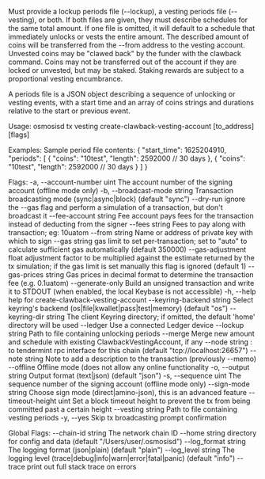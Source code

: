Must provide a lockup periods file (--lockup), a vesting periods file (--vesting), or both.
If both files are given, they must describe schedules for the same total amount.
If one file is omitted, it will default to a schedule that immediately unlocks or vests the entire amount.
The described amount of coins will be transferred from the --from address to the vesting account.
Unvested coins may be "clawed back" by the funder with the clawback command.
Coins may not be transferred out of the account if they are locked or unvested, but may be staked.
Staking rewards are subject to a proportional vesting encumbrance.

A periods file is a JSON object describing a sequence of unlocking or vesting events,
with a start time and an array of coins strings and durations relative to the start or previous event.

Usage:
  osmosisd tx vesting create-clawback-vesting-account [to_address] [flags]

Examples:
Sample period file contents:
{
  "start_time": 1625204910,
  "periods": [
    {
      "coins": "10test",
      "length": 2592000 // 30 days
    },
    {
      "coins": "10test",
      "length": 2592000 // 30 days
    }
  ]
}


Flags:
  -a, --account-number uint      The account number of the signing account (offline mode only)
  -b, --broadcast-mode string    Transaction broadcasting mode (sync|async|block) (default "sync")
      --dry-run                  ignore the --gas flag and perform a simulation of a transaction, but don't broadcast it
      --fee-account string       Fee account pays fees for the transaction instead of deducting from the signer
      --fees string              Fees to pay along with transaction; eg: 10uatom
      --from string              Name or address of private key with which to sign
      --gas string               gas limit to set per-transaction; set to "auto" to calculate sufficient gas automatically (default 350000)
      --gas-adjustment float     adjustment factor to be multiplied against the estimate returned by the tx simulation; if the gas limit is set manually this flag is ignored  (default 1)
      --gas-prices string        Gas prices in decimal format to determine the transaction fee (e.g. 0.1uatom)
      --generate-only            Build an unsigned transaction and write it to STDOUT (when enabled, the local Keybase is not accessible)
  -h, --help                     help for create-clawback-vesting-account
      --keyring-backend string   Select keyring's backend (os|file|kwallet|pass|test|memory) (default "os")
      --keyring-dir string       The client Keyring directory; if omitted, the default 'home' directory will be used
      --ledger                   Use a connected Ledger device
      --lockup string            Path to file containing unlocking periods
      --merge                    Merge new amount and schedule with existing ClawbackVestingAccount, if any
      --node string              <host>:<port> to tendermint rpc interface for this chain (default "tcp://localhost:26657")
      --note string              Note to add a description to the transaction (previously --memo)
      --offline                  Offline mode (does not allow any online functionality
  -o, --output string            Output format (text|json) (default "json")
  -s, --sequence uint            The sequence number of the signing account (offline mode only)
      --sign-mode string         Choose sign mode (direct|amino-json), this is an advanced feature
      --timeout-height uint      Set a block timeout height to prevent the tx from being committed past a certain height
      --vesting string           Path to file containing vesting periods
  -y, --yes                      Skip tx broadcasting prompt confirmation

Global Flags:
      --chain-id string     The network chain ID
      --home string         directory for config and data (default "/Users/user/.osmosisd")
      --log_format string   The logging format (json|plain) (default "plain")
      --log_level string    The logging level (trace|debug|info|warn|error|fatal|panic) (default "info")
      --trace               print out full stack trace on errors
